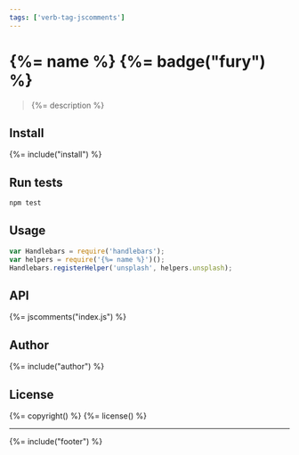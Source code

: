 ```yaml
---
tags: ['verb-tag-jscomments']
---
```

# {%= name %} {%= badge("fury") %}

> {%= description %}

## Install
{%= include("install") %}

## Run tests

```bash
npm test
```

## Usage

```js
var Handlebars = require('handlebars');
var helpers = require('{%= name %}')();
Handlebars.registerHelper('unsplash', helpers.unsplash);
```

## API
{%= jscomments("index.js") %}

## Author
{%= include("author") %}

## License
{%= copyright() %}
{%= license() %}

***

{%= include("footer") %}